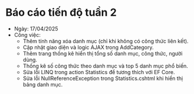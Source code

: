 # Báo cáo tiến độ tuần 2
- Ngày: 17/04/2025
- Công việc:
  - Thêm tính năng xóa danh mục (chỉ khi không có công thức liên kết).
  - Cập nhật giao diện và logic AJAX trong AddCategory.
  - Thêm trang thống kê hiển thị tổng số danh mục, công thức, người dùng.
  - Thống kê số công thức theo danh mục và top 5 danh mục phổ biến.
  - Sửa lỗi LINQ trong action Statistics để tương thích với EF Core.
  - Sửa lỗi NullReferenceException trong Statistics.cshtml khi hiển thị bảng danh mục.
